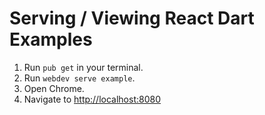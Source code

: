 # Serving / Viewing React Dart Examples

1. Run `pub get` in your terminal. 
2. Run `webdev serve example`.
2. Open Chrome.
3. Navigate to <http://localhost:8080>

